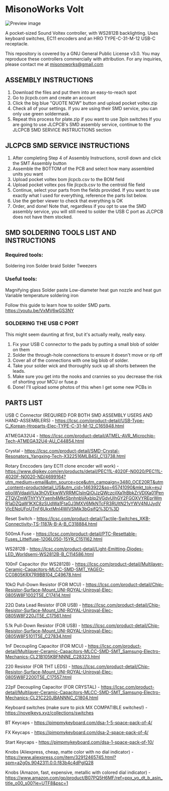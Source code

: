 # MisonoWorks Volt

![Preview image](https://i.imgur.com/2kWvzd2.jpg)

A pocket-sized Sound Voltex controller, with WS2812B backlighting.
Uses keyboard switches, EC11 encoders and an HRO TYPE-C-31-M-12 USB-C receptacle.

This repository is covered by a GNU General Public License v3.0. You may reproduce these controllers commercially with attribution. For any inquiries, please contact me at misonoworks@gmail.com

## ASSEMBLY INSTRUCTIONS
1) Download the files and put them into an easy-to-reach spot
2) Go to jlcpcb.com and create an account
3) Click the big blue "QUOTE NOW" button and upload pocket voltex.zip
4) Check all of your settings. If you are using their SMD service, you can only use green soldermask.
5) Repeat this process for plate.zip if you want to use 3pin switches
If you are going to use JLCPCB's SMD assembly service, continue to the JLCPCB SMD SERVICE INSTRUCTIONS section

## JLCPCB SMD SERVICE INSTRUCTIONS
1) After completing Step 4 of Assembly Instructions, scroll down and click the SMT Assembly button
2) Assemble the BOTTOM of the PCB and select how many assembled units you want
3) Upload pocket voltex bom jlcpcb.csv to the BOM field
4) Upload pocket voltex pos file jlcpcb.csv to the centroid file field
5) Continue, select your parts from the fields provided. If you want to use exactly what I used for everything, reference the parts list below.
6) Use the gerber viewer to check that everything is OK
7) Order, and done!
Note that, regardless if you opt to use the SMD assembly service, you will still need to solder the USB C port as JLCPCB does not have them stocked.

## SMD SOLDERING TOOLS LIST AND INSTRUCTIONS
### Required tools:
Soldering iron
Solder braid
Solder
Tweezers
### Useful tools: 
Magnifying glass
Solder paste
Low-diameter heat gun nozzle and heat gun
Variable temperature soldering iron

Follow this guide to learn how to solder SMD parts.
https://youtu.be/VxMV6wGS3NY

### SOLDERING THE USB C PORT
This might seem daunting at first, but it's actually really, really easy.
1) Fix your USB C connector to the pads by putting a small blob of solder on them
2) Solder the through-hole connections to ensure it doesn't move or rip off
3) Cover all of the connections with one big blob of solder. 
4) Take your solder wick and thoroughly suck up all shorts between the leads.
5) Make sure you get into the nooks and crannies so you decrease the risk of shorting your MCU or fuse.p
6) Done!
I'll upload some photos of this when I get some new PCBs in

## PARTS LIST
USB C Connector (REQUIRED FOR BOTH SMD ASSEMBLY USERS AND HAND-ASSEMBLERS) - https://lcsc.com/product-detail/USB-Type-C_Korean-Hroparts-Elec-TYPE-C-31-M-12_C165948.html

ATMEGA32U4 - https://lcsc.com/product-detail/ATMEL-AVR_Microchip-Tech-ATMEGA32U4-AU_C44854.html

Crystal - https://lcsc.com/product-detail/SMD-Crystal-Resonators_Yangxing-Tech-X322516MLB4SI_C13738.html

Rotary Enccoders (any EC11 clone encoder will work) - https://www.digikey.com/en/products/detail/PEC11L-4020F-N0020/PEC11L-4020F-N0020-ND/4699164?utm_medium=email&utm_source=oce&utm_campaign=3480_OCE20RT&utm_content=productdetail_US&utm_cid=1463922&so=65741090&mkt_tok=eyJpIjoiWVdaaVlUa3hOVEkwWVRRMCIsInQiOiJzQWczcjlXa1hBbkZrVDlXa01PenZTQVZmWThYYVYxenh4MktSbnhnbVAxblp2VGdvUlhGY2FGOXVYREprWmR1aDZQaW1KXC8zSUdWa1FtaGJ3MXV6MkNTcFR3RUltN21yYWV4NUJydVVlcENqUFpUTnF6UkxtMnl4WlVSMjk3bGsifQ%3D%3D

Reset Switch - https://lcsc.com/product-detail/Tactile-Switches_XKB-Connectivity-TS-1187A-B-A-B_C318884.html

500mA Fuse - https://lcsc.com/product-detail/PTC-Resettable-Fuses_Littelfuse-1206L050-15YR_C151162.html

WS2812B - https://lcsc.com/product-detail/Light-Emitting-Diodes-LED_Worldsemi-WS2812B-B_C114586.html

100nF Capacitor (for WS2812B) - https://lcsc.com/product-detail/Multilayer-Ceramic-Capacitors-MLCC-SMD-SMT_YAGEO-CC0805KRX7R9BB104_C49678.html

10kΩ Pull-Down Resistor (FOR MCU) - https://lcsc.com/product-detail/Chip-Resistor-Surface-Mount_UNI-ROYAL-Uniroyal-Elec-0805W8F1002T5E_C17414.html

22Ω Data Lead Resistor (FOR USB) - https://lcsc.com/product-detail/Chip-Resistor-Surface-Mount_UNI-ROYAL-Uniroyal-Elec-0805W8F220JT5E_C17561.html

5.1k Pull-Down Resistor (FOR USB) - https://lcsc.com/product-detail/Chip-Resistor-Surface-Mount_UNI-ROYAL-Uniroyal-Elec-0805W8F5101T5E_C27834.html

1nF Decoupling Capacitor (FOR MCU) - https://lcsc.com/product-detail/Multilayer-Ceramic-Capacitors-MLCC-SMD-SMT_Samsung-Electro-Mechanics-CL21B105KBFNNNE_C28323.html

220 Resistor (FOR THT LEDS) - https://lcsc.com/product-detail/Chip-Resistor-Surface-Mount_UNI-ROYAL-Uniroyal-Elec-0805W8F2200T5E_C17557.html

22pF Decoupling Capacitor (FOR CRYSTAL) - https://lcsc.com/product-detail/Multilayer-Ceramic-Capacitors-MLCC-SMD-SMT_Samsung-Electro-Mechanics-CL21C220JBANNNC_C1804.html

Keyboard switches (make sure to pick MX COMPATIBLE switches!) - https://novelkeys.xyz/collections/switches

BT Keycaps - https://pimpmykeyboard.com/dsa-1-5-space-pack-of-4/

FX Keycaps - https://pimpmykeyboard.com/dsa-2-space-pack-of-4/

Start Keycaps - https://pimpmykeyboard.com/dsa-1-space-pack-of-10/

Knobs (Aliexpress, cheap, matte color with no dial indicator) - https://www.aliexpress.com/item/32912465745.html?spm=a2g0s.9042311.0.0.f83b4c4dPglQ28

Knobs (Amazon, fast, expensive, metallic with colored dial indicator) - https://www.amazon.com/gp/product/B07PQ5H6MF/ref=ppx_yo_dt_b_asin_title_o00_s00?ie=UTF8&psc=1
